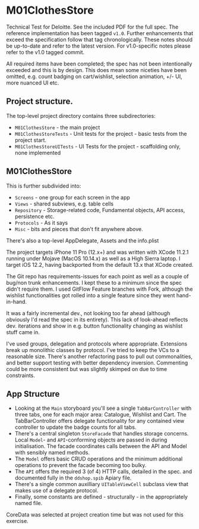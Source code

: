 # M01ClothesStore

Technical Test for Deloitte.  See the included PDF for the full spec.  The reference implementation has been tagged `v1.0`.  Further enhancements that exceed the specification follow that tag chronologically. These notes should be up-to-date and refer to the latest version.  For v1.0-specific notes please refer to the v1.0 tagged commit. 

All required items have been completed; the spec has not been intentionally exceeded and this is by design.  This does mean some niceties have been omitted, e.g. count badging on cart/wishlist, selection animation, +/- UI, more nuanced UI etc.

## Project structure.

The top-level project directory contains three subdirectories:

- `M01ClothesStore` - the main project
- `M01ClothesStoreTests` - Unit tests for the project - basic tests from the project start.  
- `M01ClothesStoreUITests` - UI Tests for the project - scaffolding only, none implemented

## M01ClothesStore

This is further subdivided into: 

- `Screens` - one group for each screen in the app
- `Views` - shared subviews, e.g. table cells
- `Repository` - Storage-related code, Fundamental objects, API access, persistence etc.
- `Protocols` - As it says
- `Misc` - bits and pieces that don't fit anywhere above.

There's also a top-level AppDelegate, Assets and the info.plist

The project targets iPhone 11 Pro (12.x+) and was written with XCode 11.2.1 running under Mojave (MacOS 10.14.x) as well as a High Sierra laptop.  I target iOS 12.2, having backported from the default 13.x that XCode created.  

The Git repo has requirements-issues for each point as well as a couple of bug/non trunk enhancements.  I kept these to a minimum since the spec didn't require them.  I used GitFlow Feature branches with Fork, although the wishlist functionalities got rolled into a single feature since they went hand-in-hand.

It was a fairly incremental dev., not looking too far ahead (although obviously I'd read the spec in its entirety).  This lack of look-ahead reflects dev. iterations and show in e.g. button functionality changing as wishlist stuff came in.

I've used groups, delegation and protocols where appropriate.  Extensions break up monolithic classes by protocol.  I've tried to keep the VCs to a reasonable size.  There's another refactoring pass to pull out commonalities, and better support testing with better dependency inversion.  Commenting could be more consistent but was slightly skimped on due to time constraints.

## App Structure

- Looking at the `Main` storyboard you'll see a single `TabBarController` with three tabs, one for each major area: Catalogue, Wishlist and Cart.   The TabBarController offers delegate functionality for any contained view controller to update the badge counts for all tabs.  
- There's a central singleton `StoreFacade` that handles storage concerns.  Local `Model`- and `API`-conforming objects are passed in during initialisation.  The facade coordinates calls between the API and Model with sensibly named methods. 
- The `Model` offers basic CRUD operations and the minimum additional operations to prevent the facade becoming too bulky.
- The `API` offers the required 3 (of 4) HTTP calls, detailed in the spec. and documented fully in the `ddshop.spib` Apiary file.
- There's a single common auxilliary `UITableViewCell` subclass view that makes use of a delegate protocol.  
- Finally, some constants are defined - structurally - in the appropriately named file. 

CoreData was selected at project creation time but was not used for this exercise.
